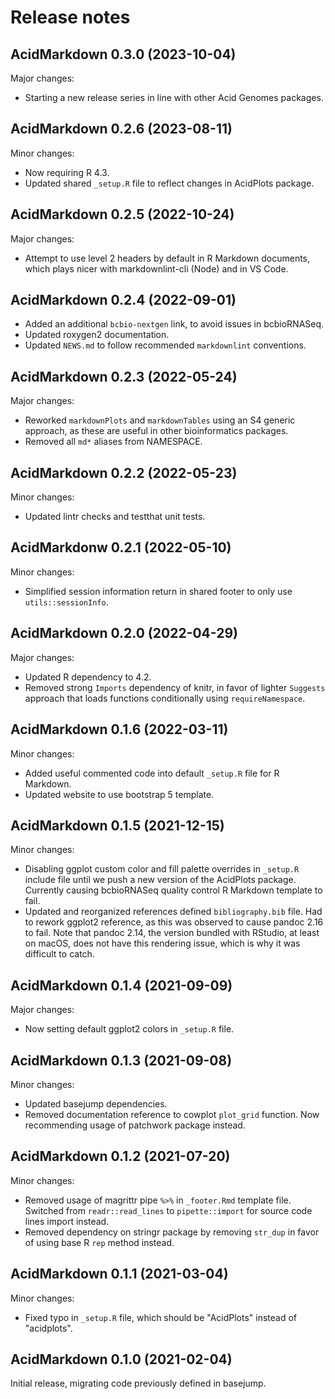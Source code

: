 # Release notes

## AcidMarkdown 0.3.0 (2023-10-04)

Major changes:

- Starting a new release series in line with other Acid Genomes packages.

## AcidMarkdown 0.2.6 (2023-08-11)

Minor changes:

- Now requiring R 4.3.
- Updated shared `_setup.R` file to reflect changes in AcidPlots package.

## AcidMarkdown 0.2.5 (2022-10-24)

Major changes:

- Attempt to use level 2 headers by default in R Markdown documents, which
  plays nicer with markdownlint-cli (Node) and in VS Code.

## AcidMarkdown 0.2.4 (2022-09-01)

- Added an additional `bcbio-nextgen` link, to avoid issues in bcbioRNASeq.
- Updated roxygen2 documentation.
- Updated `NEWS.md` to follow recommended `markdownlint` conventions.

## AcidMarkdown 0.2.3 (2022-05-24)

Major changes:

- Reworked `markdownPlots` and `markdownTables` using an S4 generic approach,
  as these are useful in other bioinformatics packages.
- Removed all `md*` aliases from NAMESPACE.

## AcidMarkdown 0.2.2 (2022-05-23)

Minor changes:

- Updated lintr checks and testthat unit tests.

## AcidMarkdonw 0.2.1 (2022-05-10)

Minor changes:

- Simplified session information return in shared footer to only use
  `utils::sessionInfo`.

## AcidMarkdown 0.2.0 (2022-04-29)

Major changes:

- Updated R dependency to 4.2.
- Removed strong `Imports` dependency of knitr, in favor of lighter `Suggests`
  approach that loads functions conditionally using `requireNamespace`.

## AcidMarkdown 0.1.6 (2022-03-11)

Minor changes:

- Added useful commented code into default `_setup.R` file for R Markdown.
- Updated website to use bootstrap 5 template.

## AcidMarkdown 0.1.5 (2021-12-15)

Minor changes:

- Disabling ggplot custom color and fill palette overrides in `_setup.R` include
  file until we push a new version of the AcidPlots package. Currently causing
  bcbioRNASeq quality control R Markdown template to fail.
- Updated and reorganized references defined `bibliography.bib` file. Had to
  rework ggplot2 reference, as this was observed to cause pandoc 2.16 to fail.
  Note that pandoc 2.14, the version bundled with RStudio, at least on macOS,
  does not have this rendering issue, which is why it was difficult to catch.

## AcidMarkdown 0.1.4 (2021-09-09)

Major changes:

- Now setting default ggplot2 colors in `_setup.R` file.

## AcidMarkdown 0.1.3 (2021-09-08)

Minor changes:

- Updated basejump dependencies.
- Removed documentation reference to cowplot `plot_grid` function. Now
  recommending usage of patchwork package instead.

## AcidMarkdown 0.1.2 (2021-07-20)

Minor changes:

- Removed usage of magrittr pipe `%>%` in `_footer.Rmd` template file.
  Switched from `readr::read_lines` to `pipette::import` for source code
  lines import instead.
- Removed dependency on stringr package by removing `str_dup` in favor of
  using base R `rep` method instead.

## AcidMarkdown 0.1.1 (2021-03-04)

Minor changes:

- Fixed typo in `_setup.R` file, which should be "AcidPlots" instead of
  "acidplots".

## AcidMarkdown 0.1.0 (2021-02-04)

Initial release, migrating code previously defined in basejump.
